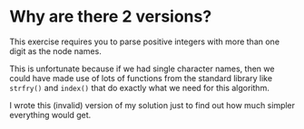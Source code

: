 # Why are there 2 versions?

This exercise requires you to parse positive integers with more than one digit as the node names.

This is unfortunate because if we had single character names, then we could have made use of lots of functions from the standard library like `strfry()` and `index()` that do exactly what we need for this algorithm.

I wrote this (invalid) version of my solution just to find out how much simpler everything would get.
